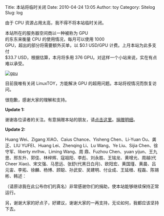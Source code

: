 Title: 本站将临时关闭
Date: 2010-04-24 13:05
Author: toy
Category: Sitelog
Slug: log

由于 CPU 资源占用太高，我不得不将本站临时关闭。

本站所在的服务器空间商以一种被称为 GPU  
的东东来衡量 CPU 的使用情况，每月可以使用 1000  
GPU，超出的部分将需要额外买单，以 $0.1 USD/GPU
计费。上月本站为此多支付  
$33.7 USD，根据估算，本月将多用 376
GPU。对这样一个小站来说，实在有点难以承受。

[![gpu](http://i.linuxtoy.org/images/2010/04/thumb-gpu.png)](http://i.linuxtoy.org/images/2010/04/gpu.png)

目前我唯有关闭 LinuxTOY，方能解决 GPU
的超用问题。本站将视情况而恢复访问。

很抱歉，感谢大家的理解和支持。

**Update 1:**

谢谢各位读者的关注。有意捐赠本站的朋友，请[点击这里](http://linuxtoy.org/faq/donate)。[捐赠明细](http://i.linuxtoy.org/files/donation.txt)。

**Update 2:**

Huang Wei、Zigang XIAO、Caius Chance、Yisheng Chen、Li-Yuan Ou、龚
正、LIU YUFEI、Huang Lei、Zhenqing Li、Lu Wang、Ye Liu、Sijia Chen、徐
守军、liberty mrlhw、Liming Wang、周 鼎、Fuzhou Chen、yuan
yijun、王九思、邢东升、郭佳、林梓辉、寇祖阳、李彪、刘永胜、王铭龙、黄增光、周越(代
Cheer
Xiao)、宋文强、马思远、张舒(代黑日白月)、欧阳宏、黄国瑾、黄晨、吕元宙、李拓、徐麟、杨博、顾聪、孙武安、吴建明、付业成、王延根、程磊、陈锡彬、韩述：

（请原谅我在此公布你们的真名）非常感谢你们的捐助，使本站能够继续保持正常运行。

另，谢谢大家的好点子，好建议，谢谢大家的一再支持，无论如何，我都应该坚持下去。
